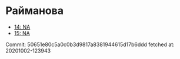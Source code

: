 # Райманова
- [14: NA](14.md)
- [15: NA](15.md)

Commit: 50651e80c5a0c0b3d9817a8381944615d17b6ddd
 fetched at: 20201002-123943
